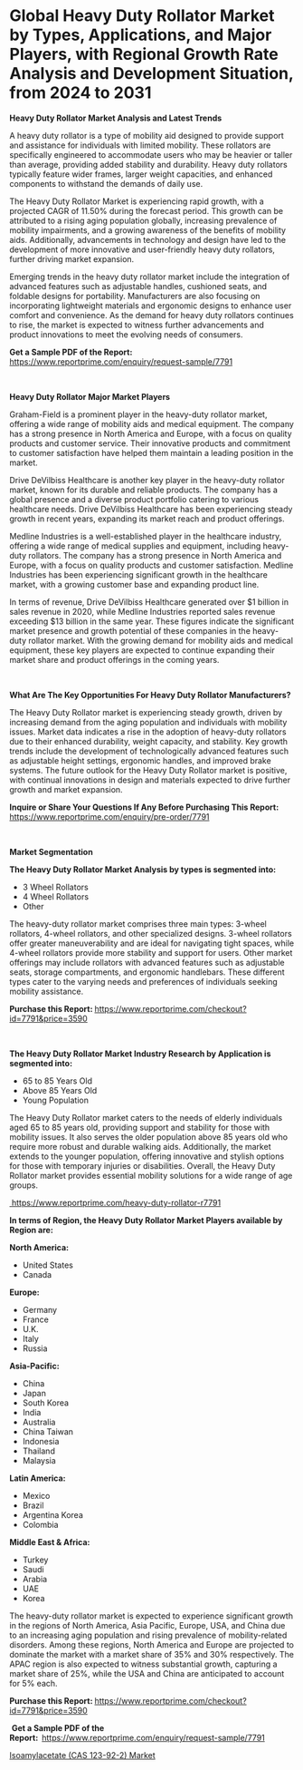 <p><h1>Global Heavy Duty Rollator Market by Types, Applications, and Major Players, with Regional Growth Rate Analysis and Development Situation, from 2024 to 2031</h1></p><p><strong>Heavy Duty Rollator Market Analysis and Latest Trends</strong></p>
<p><p>A heavy duty rollator is a type of mobility aid designed to provide support and assistance for individuals with limited mobility. These rollators are specifically engineered to accommodate users who may be heavier or taller than average, providing added stability and durability. Heavy duty rollators typically feature wider frames, larger weight capacities, and enhanced components to withstand the demands of daily use.</p><p>The Heavy Duty Rollator Market is experiencing rapid growth, with a projected CAGR of 11.50% during the forecast period. This growth can be attributed to a rising aging population globally, increasing prevalence of mobility impairments, and a growing awareness of the benefits of mobility aids. Additionally, advancements in technology and design have led to the development of more innovative and user-friendly heavy duty rollators, further driving market expansion.</p><p>Emerging trends in the heavy duty rollator market include the integration of advanced features such as adjustable handles, cushioned seats, and foldable designs for portability. Manufacturers are also focusing on incorporating lightweight materials and ergonomic designs to enhance user comfort and convenience. As the demand for heavy duty rollators continues to rise, the market is expected to witness further advancements and product innovations to meet the evolving needs of consumers.</p></p>
<p><strong>Get a Sample PDF of the Report:&nbsp;</strong> <a href="https://www.reportprime.com/enquiry/request-sample/7791">https://www.reportprime.com/enquiry/request-sample/7791</a></p>
<p>&nbsp;</p>
<p><strong>Heavy Duty Rollator Major Market Players</strong></p>
<p><p>Graham-Field is a prominent player in the heavy-duty rollator market, offering a wide range of mobility aids and medical equipment. The company has a strong presence in North America and Europe, with a focus on quality products and customer service. Their innovative products and commitment to customer satisfaction have helped them maintain a leading position in the market.</p><p>Drive DeVilbiss Healthcare is another key player in the heavy-duty rollator market, known for its durable and reliable products. The company has a global presence and a diverse product portfolio catering to various healthcare needs. Drive DeVilbiss Healthcare has been experiencing steady growth in recent years, expanding its market reach and product offerings.</p><p>Medline Industries is a well-established player in the healthcare industry, offering a wide range of medical supplies and equipment, including heavy-duty rollators. The company has a strong presence in North America and Europe, with a focus on quality products and customer satisfaction. Medline Industries has been experiencing significant growth in the healthcare market, with a growing customer base and expanding product line.</p><p>In terms of revenue, Drive DeVilbiss Healthcare generated over $1 billion in sales revenue in 2020, while Medline Industries reported sales revenue exceeding $13 billion in the same year. These figures indicate the significant market presence and growth potential of these companies in the heavy-duty rollator market. With the growing demand for mobility aids and medical equipment, these key players are expected to continue expanding their market share and product offerings in the coming years.</p></p>
<p>&nbsp;</p>
<p><strong>What Are The Key Opportunities For Heavy Duty Rollator Manufacturers?</strong></p>
<p><p>The Heavy Duty Rollator market is experiencing steady growth, driven by increasing demand from the aging population and individuals with mobility issues. Market data indicates a rise in the adoption of heavy-duty rollators due to their enhanced durability, weight capacity, and stability. Key growth trends include the development of technologically advanced features such as adjustable height settings, ergonomic handles, and improved brake systems. The future outlook for the Heavy Duty Rollator market is positive, with continual innovations in design and materials expected to drive further growth and market expansion.</p></p>
<p><strong>Inquire or Share Your Questions If Any Before Purchasing This Report:</strong> <a href="https://www.reportprime.com/enquiry/pre-order/7791">https://www.reportprime.com/enquiry/pre-order/7791</a></p>
<p>&nbsp;</p>
<p><strong>Market Segmentation</strong></p>
<p><strong>The Heavy Duty Rollator Market Analysis by types is segmented into:</strong></p>
<p><ul><li>3 Wheel Rollators</li><li>4 Wheel Rollators</li><li>Other</li></ul></p>
<p><p>The heavy-duty rollator market comprises three main types: 3-wheel rollators, 4-wheel rollators, and other specialized designs. 3-wheel rollators offer greater maneuverability and are ideal for navigating tight spaces, while 4-wheel rollators provide more stability and support for users. Other market offerings may include rollators with advanced features such as adjustable seats, storage compartments, and ergonomic handlebars. These different types cater to the varying needs and preferences of individuals seeking mobility assistance.</p></p>
<p><strong>Purchase this Report:&nbsp;</strong><a href="https://www.reportprime.com/checkout?id=7791&price=3590">https://www.reportprime.com/checkout?id=7791&price=3590</a></p>
<p>&nbsp;</p>
<p><strong>The Heavy Duty Rollator Market Industry Research by Application is segmented into:</strong></p>
<p><ul><li>65 to 85 Years Old</li><li>Above 85 Years Old</li><li>Young Population</li></ul></p>
<p><p>The Heavy Duty Rollator market caters to the needs of elderly individuals aged 65 to 85 years old, providing support and stability for those with mobility issues. It also serves the older population above 85 years old who require more robust and durable walking aids. Additionally, the market extends to the younger population, offering innovative and stylish options for those with temporary injuries or disabilities. Overall, the Heavy Duty Rollator market provides essential mobility solutions for a wide range of age groups.</p></p>
<p><a href="https://www.reportprime.com/heavy-duty-rollator-r7791">&nbsp;https://www.reportprime.com/heavy-duty-rollator-r7791</a></p>
<p><strong>In terms of Region, the Heavy Duty Rollator Market Players available by Region are:</strong></p>
<p>
    <p> <strong> North America: </strong>
        <ul>
            <li>United States</li>
            <li>Canada</li>
        </ul>
        </p> 
    <p> <strong> Europe: </strong>
        <ul>
            <li>Germany</li>
            <li>France</li>
            <li>U.K.</li>
            <li>Italy</li>
            <li>Russia</li>
        </ul>
        </p> 
    <p> <strong> Asia-Pacific: </strong>
        <ul>
            <li>China</li>
            <li>Japan</li>
            <li>South Korea</li>
            <li>India</li>
            <li>Australia</li>
            <li>China Taiwan</li>
            <li>Indonesia</li>
            <li>Thailand</li>
            <li>Malaysia</li>
        </ul>
        </p> 
    <p> <strong> Latin America: </strong>
        <ul>
            <li>Mexico</li>
            <li>Brazil</li>
            <li>Argentina Korea</li>
            <li>Colombia</li>
        </ul>
        </p> 
    <p> <strong> Middle East & Africa: </strong>
        <ul>
            <li>Turkey</li>
            <li>Saudi</li>
            <li>Arabia</li>
            <li>UAE</li>
            <li>Korea</li>
        </ul>
    </p>
    </p>
<p><p>The heavy-duty rollator market is expected to experience significant growth in the regions of North America, Asia Pacific, Europe, USA, and China due to an increasing aging population and rising prevalence of mobility-related disorders. Among these regions, North America and Europe are projected to dominate the market with a market share of 35% and 30% respectively. The APAC region is also expected to witness substantial growth, capturing a market share of 25%, while the USA and China are anticipated to account for 5% each.</p></p>
<p><strong>Purchase this Report: </strong><a href="https://www.reportprime.com/checkout?id=7791&price=3590">https://www.reportprime.com/checkout?id=7791&price=3590</a></p>
<p>&nbsp;<strong>Get a Sample PDF of the Report:&nbsp;&nbsp;</strong><a href="https://www.reportprime.com/enquiry/request-sample/7791">https://www.reportprime.com/enquiry/request-sample/7791</a></p>
<p><strong></strong></p>
<p><p><a href="https://nifty-kite-d51.notion.site/Isoamylacetate-CAS-123-92-2-Market-The-Key-To-Successful-Business-Strategy-Forecast-Till-2031-6b4c69462b294a959f5ad31ec388bab7">Isoamylacetate (CAS 123-92-2) Market</a></p></p>